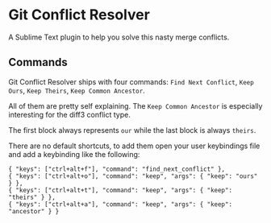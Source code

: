 Git Conflict Resolver
===========================

A Sublime Text plugin to help you solve this nasty merge conflicts.

Commands
---------

Git Conflict Resolver ships with four commands: `Find Next Conflict`, `Keep Ours`, `Keep Theirs`, `Keep Common Ancestor`.

All of them are pretty self explaining. The `Keep Common Ancestor` is especially interesting for the diff3 conflict type.

The first block always represents `our` while the last block is always `theirs`.

There are no default shortcuts, to add them open your user keybindings file and add a keybinding like the following:

    { "keys": ["ctrl+alt+f"], "command": "find_next_conflict" },
    { "keys": ["ctrl+alt+o"], "command": "keep", "args": { "keep": "ours" } },
    { "keys": ["ctrl+alt+t"], "command": "keep", "args": { "keep": "theirs" } },
    { "keys": ["ctrl+alt+a"], "command": "keep", "args": { "keep": "ancestor" } }